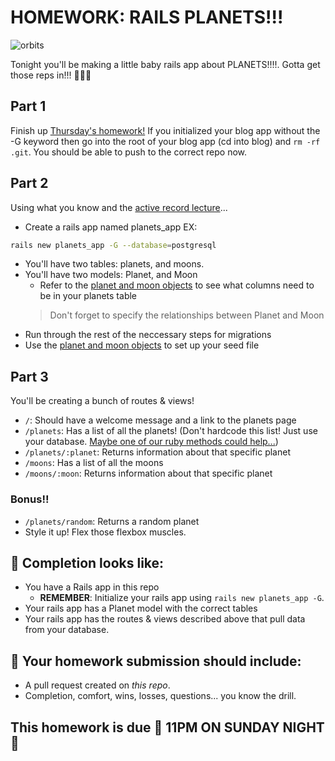# HOMEWORK: RAILS PLANETS!!!

![orbits](https://iwsmt-content-ok2nbdvvyp8jbrhdp.stackpathdns.com/2282013232750iAtC2afkODS6U.gif)

Tonight you'll be making a little baby rails app about PLANETS!!!!. Gotta get those reps in!!! 💪💪💪

## Part 1
Finish up [Thursday's homework!](http://guides.rubyonrails.org/getting_started.html) If you initialized your blog app without the -G keyword then go into the root of your blog app (cd into blog) and `rm -rf .git`. You should be able to push to the correct repo now.

## Part 2

Using what you know and the [active record lecture](https://git.generalassemb.ly/wdi-nyc-goat/U04_D05_ActiveRecord/edit/master/readme.md)...
- Create a rails app named planets_app EX:
```bash
rails new planets_app -G --database=postgresql
```
- You'll have two tables: planets, and moons. 
- You'll have two models: Planet, and Moon
   - Refer to the [planet and moon objects](./planets.rb) to see what columns need to be in your planets table 
    > Don't forget to specify the relationships between Planet and Moon
- Run through the rest of the neccessary steps for migrations
- Use the [planet and moon objects](./planets.rb) to set up your seed file

## Part 3

You'll be creating a bunch of routes & views!

- `/`: Should have a welcome message and a link to the planets page
- `/planets`: Has a list of all the planets! (Don't hardcode this list! Just use your database. [Maybe one of our ruby methods could help...](https://ruby-doc.org/core-2.4.2/Hash.html#method-i-each))
- `/planets/:planet`: Returns information about that specific planet
- `/moons`: Has a list of all the moons
- `/moons/:moon`: Returns information about that specific planet

### Bonus!!
- `/planets/random`: Returns a random planet
- Style it up! Flex those flexbox muscles.

## 🚀 Completion looks like:

- You have a Rails app in this repo
    - **REMEMBER**: Initialize your rails app using `rails new planets_app -G`.
- Your rails app has a Planet model with the correct tables
- Your rails app has the routes & views described above that pull data from your database.

## 🚀 Your homework submission should include:

- A pull request created on _this repo_.
- Completion, comfort, wins, losses, questions... you know the drill.

## This homework is due 🚨 11PM ON SUNDAY NIGHT 🚨
